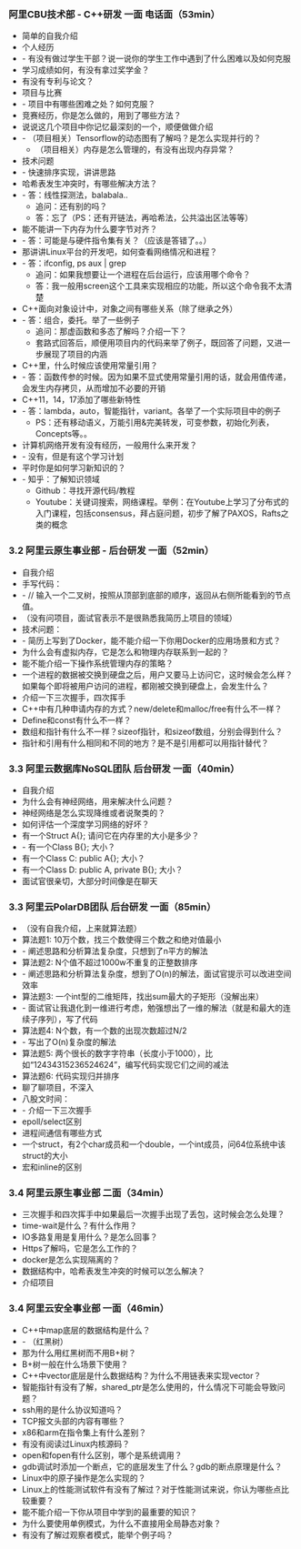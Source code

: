 ### 阿里CBU技术部 - C++研发 一面 电话面（53min）

- 简单的自我介绍
- 个人经历
- \- 有没有做过学生干部？说一说你的学生工作中遇到了什么困难以及如何克服
- 学习成绩如何，有没有拿过奖学金？
- 有没有专利与论文？
- 项目与比赛
- \- 项目中有哪些困难之处？如何克服？
- 竞赛经历，你是怎么做的，用到了哪些方法？
- 说说这几个项目中你记忆最深刻的一个，顺便做做介绍
- \- （项目相关）Tensorflow的动态图有了解吗？是怎么实现并行的？
  - （项目相关）内存是怎么管理的，有没有出现内存异常？
- 技术问题
- \- 快速排序实现，讲讲思路
- 哈希表发生冲突时，有哪些解决方法？
- \- 答：线性探测法，balabala..
  - 追问：还有别的吗？
  - 答：忘了（PS：还有开链法，再哈希法，公共溢出区法等等）
- 能不能讲一下内存为什么要字节对齐？
- \- 答：可能是与硬件指令集有关？（应该是答错了。。）
- 那讲讲Linux平台的开发吧，如何查看网络情况和进程？
- \- 答：ifconfig, ps aux | grep
  - 追问：如果我想要让一个进程在后台运行，应该用哪个命令？
  - 答：我一般用screen这个工具来实现相应的功能，所以这个命令我不太清楚
- C++面向对象设计中，对象之间有哪些关系（除了继承之外）
- \- 答：组合，委托。举了一些例子
  - 追问：那虚函数和多态了解吗？介绍一下？
  - 套路式回答后，顺便用项目内的代码来举了例子，既回答了问题，又进一步展现了项目的内涵
- C++里，什么时候应该使用常量引用？
- \- 答：函数传参的时候。因为如果不显式使用常量引用的话，就会用值传递，会发生内存拷贝，从而增加不必要的开销
- C++11，14，17添加了哪些新特性
- \- 答：lambda，auto，智能指针，variant。各举了一个实际项目中的例子
  - PS：还有移动语义，万能引用&完美转发，可变参数，初始化列表，Concepts等。。
- 计算机网络开发有没有经历，一般用什么来开发？
- \- 没有，但是有这个学习计划
- 平时你是如何学习新知识的？
- \- 知乎：了解知识领域
  - Github：寻找开源代码/教程
  - Youtube：关键词搜索，网络课程。举例：在Youtube上学习了分布式的入门课程，包括consensus，拜占庭问题，初步了解了PAXOS，Rafts之类的概念

### 3.2 阿里云原生事业部 - 后台研发 一面（52min）

- 自我介绍
- 手写代码：
- \- // 输入一个二叉树，按照从顶部到底部的顺序，返回从右侧所能看到的节点值。
- （没有问项目，面试官表示不是很熟悉我简历上项目的领域）
- 技术问题：
- \- 简历上写到了Docker，能不能介绍一下你用Docker的应用场景和方式？
- 为什么会有虚拟内存，它是怎么和物理内存联系到一起的？
- 能不能介绍一下操作系统管理内存的策略？
- 一个进程的数据被交换到硬盘之后，用户又要马上访问它，这时候会怎么样？如果每个即将被用户访问的进程，都刚被交换到硬盘上，会发生什么？
- 介绍一下三次握手，四次挥手
- C++中有几种申请内存的方式？new/delete和malloc/free有什么不一样？
- Define和const有什么不一样？
- 数组和指针有什么不一样？sizeof指针，和sizeof数组，分别会得到什么？
- 指针和引用有什么相同和不同的地方？是不是引用都可以用指针替代？

### 3.3 阿里云数据库NoSQL团队 后台研发 一面（40min）

- 自我介绍
- 为什么会有神经网络，用来解决什么问题？
- 神经网络是怎么实现降维或者说聚类的？
- 如何评估一个深度学习网络的好坏？
- 有一个Struct A{}; 请问它在内存里的大小是多少？
- \- 有一个Class B{}; 大小？
- 有一个Class C: public A{}; 大小？
- 有一个Class D: public A, private B{}; 大小？
- 面试官很亲切，大部分时间像是在聊天

### 3.3 阿里云PolarDB团队 后台研发 一面（85min）

- （没有自我介绍，上来就算法题）
- 算法题1: 10万个数，找三个数使得三个数之和绝对值最小
- \- 阐述思路和分析算法复杂度，只想到了n平方的解法
- 算法题2: N个值不超过1000w不重复的正整数排序
- \- 阐述思路和分析算法复杂度，想到了O(n)的解法，面试官提示可以改进空间效率
- 算法题3: 一个int型的二维矩阵，找出sum最大的子矩形（没解出来）
- \- 面试官让我退化到一维进行考虑，勉强想出了一维的解法（就是和最大的连续子序列），写了代码
- 算法题4: N个数，有一个数的出现次数超过N/2
- \- 写出了O(n)复杂度的解法
- 算法题5: 两个很长的数字字符串（长度小于1000），比如“12434315236524624”，编写代码实现它们之间的减法
- 算法题6: 代码实现归并排序
- 聊了聊项目，不深入
- 八股文时间：
- \- 介绍一下三次握手
- epoll/select区别
- 进程间通信有哪些方式
- 一个struct，有2个char成员和一个double，一个int成员，问64位系统中该struct的大小
- 宏和inline的区别

### 3.4 阿里云原生事业部 二面（34min）

- 三次握手和四次挥手中如果最后一次握手出现了丢包，这时候会怎么处理？
- time-wait是什么？有什么作用？
- IO多路复用是复用什么？是怎么回事？
- Https了解吗，它是怎么工作的？
- docker是怎么实现隔离的？
- 数据结构中，哈希表发生冲突的时候可以怎么解决？
- 介绍项目

### 3.4 阿里云安全事业部 一面（46min）

- C++中map底层的数据结构是什么？
- \- （红黑树）
- 那为什么用红黑树而不用B+树？
- B+树一般在什么场景下使用？
- C++中vector底层是什么数据结构？为什么不用链表来实现vector？
- 智能指针有没有了解，shared_ptr是怎么使用的，什么情况下可能会导致问题？
- ssh用的是什么协议知道吗？
- TCP报文头部的内容有哪些？
- x86和arm在指令集上有什么差别？
- 有没有阅读过Linux内核源码？
- open和fopen有什么区别，哪个是系统调用？
- gdb调试时添加一个断点，它的底层发生了什么？gdb的断点原理是什么？
- Linux中的原子操作是怎么实现的？
- Linux上的性能测试软件有没有了解过？对于性能测试来说，你认为哪些点比较重要？
- 能不能介绍一下你从项目中学到的最重要的知识？
- 为什么要使用单例模式，为什么不直接用全局静态对象？
- 有没有了解过观察者模式，能举个例子吗？